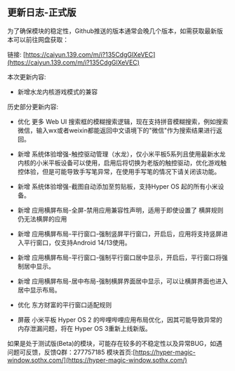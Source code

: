 ## 更新日志-正式版

为了确保模块的稳定性，Github推送的版本通常会晚几个版本，如需获取最新版本可以前往网盘获取：

链接: [https://caiyun.139.com/m/i?135CdgGlXeVEC](https://caiyun.139.com/m/i?135CdgGlXeVEC)


本次更新内容:

- 新增水龙内核游戏模式的兼容


历史部分更新内容:

- 优化 更多 Web UI 搜索框的模糊搜索逻辑，现在支持拼音模糊搜索，例如搜索微信，输入wx或者weixin都能返回中文语境下的"微信"作为搜索结果进行返回。

- 新增 系统体验增强-触控驱动管理（水龙），仅小米平板5系列且使用最新水龙内核的小米平板设备可以使用，启用后将切换为老版的触控驱动，优化游戏触控体验，但是可能导致手写笔异常，在使用手写笔的情况下请关闭该功能。

- 新增 系统体验增强-截图自动添加至剪贴板，支持Hyper OS 起的所有小米设备。

- 新增 应用横屏布局-全屏-禁用应用兼容性声明，适用于即使设置了 横屏规则 仍无法横屏的应用

- 新增 应用横屏布局-平行窗口-强制竖屏平行窗口，开启后，应用将支持竖屏进入平行窗口，仅支持Android 14/13使用。

- 新增 应用横屏布局-平行窗口-强制平行窗口居中显示，开启后，平行窗口将强制居中显示。

- 新增 应用横屏布局-居中布局-强制横屏界面居中显示，可以让横屏界面也进入居中显示布局。

- 优化 东方财富的平行窗口适配规则

- 屏蔽 小米平板 Hyper OS 2 的哔哩哔哩应用布局优化，因其可能导致异常的内存泄漏问题，将在 Hyper OS 3重新上线新版。

如果是处于测试版(Beta)的模块，可能存在较多的不稳定性以及异常BUG，如遇问题可反馈，反馈Q群：277757185
模块首页:[https://hyper-magic-window.sothx.com/](https://hyper-magic-window.sothx.com/)